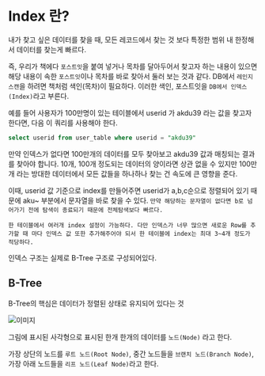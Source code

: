 

# Index 란?

  내가 찾고 싶은 데이터를 찾을 때, 모든 레코드에서 찾는 것 보다 특정한 범위 내 한정해서 데이터를 찾는게 빠르다.
  
  즉, 우리가 책에다 `포스트잇`을 붙여 넣거나 목차를 달아두어서 찾고자 하는 내용이 있으면 해당 내용이 속한 `포스트잇`이나 목차를 바로 찾아서
  둘러 보는 것과 같다. DB에서 `레인지 스캔`을 하려면 책처럼 색인(목차)이 필요하다. 이러한 색인, 포스트잇을 `DB에서 인덱스(Index)`라고 부른다.
  
  예를 들어 사용자가 100만명이 있는 테이블에서 userid 가 akdu39 라는 값을 찾고자 한다면, 다음 이 쿼리를 사용해야 한다.
  
  ~~~SQL
  select userid from user_table where userid = "akdu39"
  ~~~
  
  만약 인덱스가 없다면 100만개의 데이터를 모두 찾아보고 akdu39 값과 매칭되는 결과를 찾아야 합니다. 10개, 100개 정도되는 데이터의 양이라면
  상관 없을 수 있지만 100만개 라는 방대한 데이터에서 모든 값들을 하나하나 찾는 건 속도에 큰 영향을 준다.
  
  이때, userid 값 기준으로 index를 만들어주면 userid가 a,b,c순으로 정렬되어 있기 때문에 aku~ 부분에서 문자열을 바로 찾을 수 있다.
  `만약 해당하는 문자열이 없다면 b로 넘어가기 전에 탐색이 종료되기 때문에 전체탐색보다 빠르다.`
  
  `한 테이블에서 여러개 index 설정이 가능하다. 다만 인덱스가 너무 많으면 새로운 Row를 추가할 때 마다 인덱스 값 또한 추가해주어야 되서
   한 테이블에 index는 최대 3~4개 정도가 적당하다.`
  
  
  인덱스 구조는 실제로 B-Tree 구조로 구성되어있다.
  
  ## B-Tree
  
  B-Tree의 핵심은 데이터가 정렬된 상태로 유지되어 있다는 것
  
  ![이미지](https://img1.daumcdn.net/thumb/R1280x0/?scode=mtistory2&fname=https%3A%2F%2Fblog.kakaocdn.net%2Fdn%2FqycZ2%2FbtqBQnr4QYG%2F7J8KpnmNaJiTjgS0K9TEIK%2Fimg.png)
  
  그림에 표시된 사각형으로 표시된 한개 한개의 데이터를 `노드(Node)` 라고 한다.
  
  가장 상단의 노드를 `루트 노드(Root Node)`, 중간 노드들을 `브랜치 노드(Branch Node)`, 가장 아래 노드들을 `리프 노드(Leaf Node)`라고 한다.
  
  
  
  
